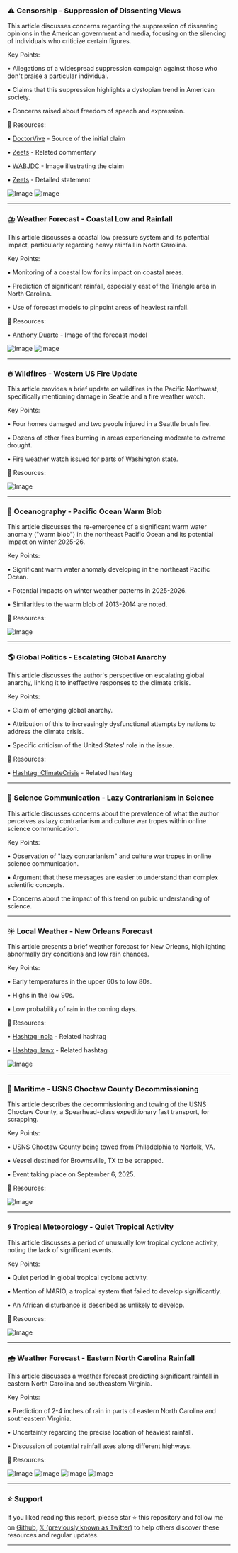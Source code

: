 ### ⚠️ Censorship - Suppression of Dissenting Views

This article discusses concerns regarding the suppression of dissenting opinions in the American government and media, focusing on the silencing of individuals who criticize certain figures.

Key Points:

• Allegations of a widespread suppression campaign against those who don't praise a particular individual.


•  Claims that this suppression highlights a dystopian trend in American society.


• Concerns raised about freedom of speech and expression.



🔗 Resources:

• [DoctorVive](https://x.com/DoctorVive) -  Source of the initial claim

• [Zeets](https://x.com/_Zeets) -  Related commentary

• [WABJDC](https://x.com/WABJDC/status/1967551940327514120/photo/1) -  Image illustrating the claim

• [Zeets](https://x.com/_Zeets/status/1967553501208383927) - Detailed statement


![Image](https://pbs.twimg.com/media/G04mD9IWoAA0Kre?format=jpg&name=small)
![Image](https://pbs.twimg.com/media/G04mD9SWUAAOSbO?format=jpg&name=small)


---
### ⛈️ Weather Forecast - Coastal Low and Rainfall

This article discusses a coastal low pressure system and its potential impact, particularly regarding heavy rainfall in North Carolina.

Key Points:

• Monitoring of a coastal low for its impact on coastal areas.


•  Prediction of significant rainfall, especially east of the Triangle area in North Carolina.


• Use of forecast models to pinpoint areas of heaviest rainfall.



🔗 Resources:

• [Anthony Duarte](https://x.com/AnthonyDuarte03/status/1967587238885126274/photo/1) -  Image of the forecast model


![Image](https://pbs.twimg.com/media/G05GKeQW4AAV8Fa?format=jpg&name=small)
![Image](https://pbs.twimg.com/amplify_video_thumb/1967583483523383296/img/RImjffB_EmvGp47l?format=jpg&name=240x240)


---
### 🔥 Wildfires - Western US Fire Update

This article provides a brief update on wildfires in the Pacific Northwest, specifically mentioning damage in Seattle and a fire weather watch.

Key Points:

• Four homes damaged and two people injured in a Seattle brush fire.


• Dozens of other fires burning in areas experiencing moderate to extreme drought.


• Fire weather watch issued for parts of Washington state.



🔗 Resources:

![Image](https://pbs.twimg.com/amplify_video_thumb/1967586582216470528/img/qV3wv3ZttBBhIdcq.jpg)


---
### 🌊 Oceanography - Pacific Ocean Warm Blob

This article discusses the re-emergence of a significant warm water anomaly ("warm blob") in the northeast Pacific Ocean and its potential impact on winter 2025-26.

Key Points:

• Significant warm water anomaly developing in the northeast Pacific Ocean.


• Potential impacts on winter weather patterns in 2025-2026.


• Similarities to the warm blob of 2013-2014 are noted.



🔗 Resources:

![Image](https://pbs.twimg.com/amplify_video_thumb/1967561781548830721/img/-BoHaiHDFsBn0iIP.jpg)


---
### 🌎 Global Politics - Escalating Global Anarchy

This article discusses the author's perspective on escalating global anarchy, linking it to ineffective responses to the climate crisis.

Key Points:

• Claim of emerging global anarchy.


•  Attribution of this to increasingly dysfunctional attempts by nations to address the climate crisis.


•  Specific criticism of the United States' role in the issue.



🔗 Resources:

• [Hashtag: ClimateCrisis](https://x.com/hashtag/ClimateCrisis?src=hashtag_click) -  Related hashtag


---
### 🔬 Science Communication - Lazy Contrarianism in Science

This article discusses concerns about the prevalence of what the author perceives as lazy contrarianism and culture war tropes within online science communication.

Key Points:

• Observation of "lazy contrarianism" and culture war tropes in online science communication.


•  Argument that these messages are easier to understand than complex scientific concepts.


•  Concerns about the impact of this trend on public understanding of science.



---
### ☀️ Local Weather - New Orleans Forecast

This article presents a brief weather forecast for New Orleans, highlighting abnormally dry conditions and low rain chances.

Key Points:

• Early temperatures in the upper 60s to low 80s.


• Highs in the low 90s.


• Low probability of rain in the coming days.



🔗 Resources:

• [Hashtag: nola](https://x.com/hashtag/nola?src=hashtag_click) - Related hashtag


• [Hashtag: lawx](https://x.com/hashtag/lawx?src=hashtag_click) - Related hashtag

![Image](https://pbs.twimg.com/amplify_video_thumb/1967529600134590464/img/2im81LD63lXfXvEf.jpg)


---
### 🚢 Maritime - USNS Choctaw County Decommissioning

This article describes the decommissioning and towing of the USNS Choctaw County, a Spearhead-class expeditionary fast transport, for scrapping.

Key Points:

• USNS Choctaw County being towed from Philadelphia to Norfolk, VA.


•  Vessel destined for Brownsville, TX to be scrapped.


•  Event taking place on September 6, 2025.



🔗 Resources:

![Image](https://pbs.twimg.com/amplify_video_thumb/1967224535029059584/img/cs7s5mjW5Z10KS1a.jpg)


---
### 🌀 Tropical Meteorology - Quiet Tropical Activity

This article discusses a period of unusually low tropical cyclone activity, noting the lack of significant events.

Key Points:

•  Quiet period in global tropical cyclone activity.


•  Mention of MARIO, a tropical system that failed to develop significantly.


•  An African disturbance is described as unlikely to develop.



🔗 Resources:

![Image](https://pbs.twimg.com/media/G02VO4KWkAAZA2-?format=jpg&name=small)


---
### 🌧️ Weather Forecast - Eastern North Carolina Rainfall

This article discusses a weather forecast predicting significant rainfall in eastern North Carolina and southeastern Virginia.

Key Points:

• Prediction of 2-4 inches of rain in parts of eastern North Carolina and southeastern Virginia.


• Uncertainty regarding the precise location of heaviest rainfall.


•  Discussion of potential rainfall axes along different highways.



🔗 Resources:

![Image](https://pbs.twimg.com/media/G02Ql3vXIAAhJ_P?format=png&name=360x360)
![Image](https://pbs.twimg.com/media/G02Ql3eWUAAnE0L?format=png&name=360x360)
![Image](https://pbs.twimg.com/media/G02Ql3KXsAAbvwj?format=png&name=360x360)
![Image](https://pbs.twimg.com/media/G02Ql3cXMAAY_8f?format=png&name=360x360)


---

### ⭐️ Support

If you liked reading this report, please star ⭐️ this repository and follow me on [Github](https://github.com/Drix10), [𝕏 (previously known as Twitter)](https://x.com/DRIX_10_) to help others discover these resources and regular updates.

---